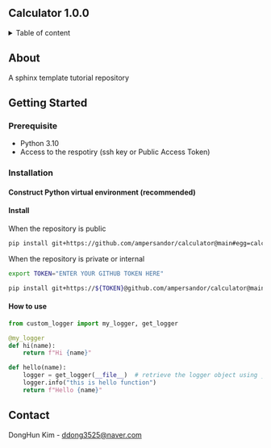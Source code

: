 ## Calculator 1.0.0

<details>
    <summary>Table of content</summary>

- [About](#about)
- [Getting-Started](#getting-started)
    - [Prerequisite](#prerequisite)
    - [Installation](#installation)
- [License](#license)
- [Contact](#contact)
- [Links](#links)    
</details>

## About

A sphinx template tutorial repository
## Getting Started
### Prerequisite
* Python 3.10
* Access to the respotiry (ssh key or Public Access Token)

### Installation

#### Construct Python virtual environment (recommended)
#### Install

When the repository is public
```bash
pip install git+https://github.com/ampersandor/calculator@main#egg=calculator

```

When the repository is private or internal
```bash
export TOKEN="ENTER YOUR GITHUB TOKEN HERE"

pip install git+https://${TOKEN}@github.com/ampersandor/calculator@main#egg=calculator

```

#### How to use
```python
from custom_logger import my_logger, get_logger

@my_logger
def hi(name):
    return f"Hi {name}"

def hello(name):
    logger = get_logger(__file__)  # retrieve the logger object using __file__
    logger.info("this is hello function")
    return f"Hello {name}"

```

## Contact

DongHun Kim - <ddong3525@naver.com>  


